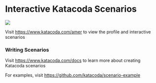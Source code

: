 # Interactive Katacoda Scenarios

[![](http://shields.katacoda.com/katacoda/amer/count.svg)](https://www.katacoda.com/amer "Get your profile on Katacoda.com")

Visit https://www.katacoda.com/amer to view the profile and interactive scenarios

### Writing Scenarios
Visit https://www.katacoda.com/docs to learn more about creating Katacoda scenarios

For examples, visit https://github.com/katacoda/scenario-example
